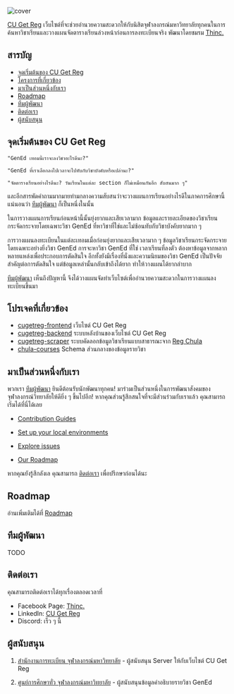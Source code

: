 ![cover](https://user-images.githubusercontent.com/33742791/142388797-fa14bcfa-b01e-45ab-a271-bfdeeb26285f.png)

<!--- insert badge here --->

[CU Get Reg](https://cugetreg.com) เว็บไซต์ที่จะช่วยอำนวยความสะดวกให้กับนิสิตจุฬาลงกรณ์มหาวิทยาลัยทุกคนในการค้นหาวิชาเรียนและวางแผนจัดตารางเรียนล่วงหน้าก่อนการลงทะเบียนจริง พัฒนาโดยชมรม [Thinc.](https://thinc.in.th)

## สารบัญ

- [จุดเริ่มต้นของ CU Get Reg](#beginning-of-cu-get-reg)
- [โครงการที่เกี่ยวข้อง](#related-repositories)
- [มาเป็นส่วนหนึ่งกับเรา](#contribution)
- [Roadmap](#roadmap)
- [ทีมผู้พัฒนา](#developers)
- [ติดต่อเรา](#contacts)
- [ผู้สนับสนุน](#sponsers)

<div id="beginning-of-cu-get-reg"></div>

## จุดเริ่มต้นของ CU Get Reg

    "GenEd เทอมนี้เราจะลงวิชาอะไรดีนะ?"

    "GenEd ที่เราเลือกลงไปเวลาจะไปทับกับวิชาบังคับหรือเปล่านะ?"

    "จัดตารางเรียนอย่างไรดีนะ? วันเรียนในแต่ละ section ก็ไม่เหมือนกันอีก สับสนมาก ๆ"

และอีกสารพัดคำถามมากมายท่ามกลางความสับสนว่าจะวางแผนการเรียนอย่างไรดีในภาคการศึกษานี้ แน่นอนว่า [ทีมผู้พัฒนา](#developers) ก็เป็นหนึ่งในนั้น

ในการวางแผนการเรียนก่อนหน้านี้นั้นยุ่งยากและเสียเวลามาก ข้อมูลและรายละเอียดของวิชาเรียนกระจัดกระจายโดยเฉพาะวิชา GenEd ที่หาวิชาที่ใช่และไม่ซ้อนทับกับวิชาบังคับยากมาก ๆ

การวางแผนลงทะเบียนในแต่ละเทอมเมื่อก่อนยุ่งยากและเสียเวลามาก ๆ ข้อมูลวิชาเรียนกระจัดกระจาย โดยเฉพาะอย่างยิ่งวิชา GenEd การจะหาวิชา GenEd ที่ใช่ เวลาเรียนที่ลงตัว ต้องหาข้อมูลจากหลากหลายแหล่งเพื่อประกอบการตัดสินใจ อีกทั้งยังมีเรื่องที่นั่งและความนิยมของวิชา GenEd เป็นปัจจัยสำคัญต่อการตัดสินใจ แต่ข้อมูลเหล่านั้นกลับเข้าถึงได้ยาก ทำให้วางแผนได้ยากลำบาก

[ทีมผู้พัฒนา](#developers) เห็นถึงปัญหานี้ จึงได้วางแผนจัดทำเว็บไซต์เพื่ออำนวยความสะดวกในการวางแผนลงทะเบียนขึ้นมา

<div id="related-repositories"></div>

## โปรเจคที่เกี่ยวข้อง

- [cugetreg-frontend](https://github.com/thinc-org/cugetreg-frontend) เว็บไซต์ CU Get Reg
- [cugetreg-backend](https://github.com/thinc-org/cugetreg-backend) ระบบหลังบ้านของเว็บไซต์ CU Get Reg
- [cugetreg-scraper](https://github.com/thinc-org/cugetreg-scraper) ระบบคัดลอกข้อมูลวิชาเรียนแบบสาธารณะจาก [Reg Chula](https://cas.reg.chula.ac.th/cu/cs/QueryCourseScheduleNew/index.html)
- [chula-courses](https://github.com/thinc-org/chula-courses) Schema ส่วนกลางของข้อมูลรายวิชา

<div id="contribution"></div>

## มาเป็นส่วนหนึ่งกับเรา

พวกเรา [ทีมผู้พัฒนา](#developers) ยินดีต้อนรับนักพัฒนาทุกคน! มาร่วมเป็นส่วนหนึ่งในการพัฒนาสังคมของจุฬาลงกรณ์วิทยาลัยให้ดียิ่ง ๆ ขึ้นไปอีก! หากคุณส่วนรู้สึกสนใจที่จะมีส่วนร่วมกับเราแล้ว คุณสามารถเริ่มได้ที่นี่ได้เลย

- [Contribution Guides](#https://github.com/thinc-org/cugetreg-frontend/wiki/Contribution-Guides)

- [Set up your local environments](https://github.com/thinc-org/cugetreg-frontend/wiki/Contribution-Guides)

- [Explore issues](https://github.com/thinc-org/cugetreg-frontend/issues)

- [Our Roadmap](https://github.com/thinc-org/cugetreg-frontend/wiki/Contribution-Guides)

หากคุณยังรู้สึกลังเล คุณสามารถ [ติดต่อเรา](#contacts) เพื่อปรึกษาก่อนได้นะ

<div id="roadmap"></div>

## Roadmap

อ่านเพิ่มเติมได้ที่ [Roadmap](https://github.com/thinc-org/cugetreg-frontend/wiki/Contribution-Guides)

<div id="developers"></div>

## ทีมผู้พัฒนา

TODO

<div id="contacts"></div>

## ติดต่อเรา

คุณสามารถติดต่อเราได้ทุกเรื่องตลอดเวลาที่

- Facebook Page: [Thinc.](https://www.facebook.com/ThailandIncubator)
- LinkedIn: [CU Get Reg](https://www.linkedin.com/company/cugetreg)
- Discord: เร็ว ๆ นี้

<div id="sponsers"></div>

## ผู้สนับสนุน

1. [สำนักงานการทะเบียน จุฬาลงกรณ์มหาวิทยาลัย](https://www.reg.chula.ac.th) - ผู้สนับสนุน Server ให้กับเว็บไซต์ CU Get Reg

2. [ศูนย์การศึกษาทั่ว จุฬาลงกรณ์มหาวิทยาลัย](https://www.gened.chula.ac.th) - ผู้สนับสนุนข้อมูลคำอธิบายรายวิชา GenEd
